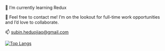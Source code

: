 🌱 I’m currently learning Redux  
  
💬 Feel free to contact me! I’m on the lookout for full-time work opportunities and I’d love to collaborate.  
  
📫 subin.heduojiao@gmail.com  
  
[![Top Langs](https://github-readme-stats.vercel.app/api/top-langs/?username=anuraghazra&layout=compact)](https://github.com/anuraghazra/github-readme-stats)
